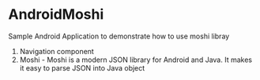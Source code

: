 # AndroidMoshi
Sample Android Application to demonstrate how to use moshi libray

1. Navigation component
2. Moshi - Moshi is a modern JSON library for Android and Java. It makes it easy to parse JSON into Java object
